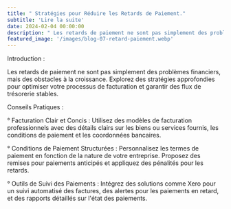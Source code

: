 ```yaml
---
title: " Stratégies pour Réduire les Retards de Paiement."
subtitle: 'Lire la suite'
date: 2024-02-04 00:00:00
description: " Les retards de paiement ne sont pas simplement des problèmes financiers, mais des obstacles à la croissance."
featured_image: '/images/blog-07-retard-paiement.webp'
---
```

Introduction :

Les retards de paiement ne sont pas simplement des problèmes financiers, mais des obstacles à la croissance. Explorez des stratégies approfondies pour optimiser votre processus de facturation et garantir des flux de trésorerie stables.

Conseils Pratiques :

° Facturation Clair et Concis : Utilisez des modèles de facturation professionnels avec des détails clairs sur les biens ou services fournis, les conditions de paiement et les coordonnées bancaires.

° Conditions de Paiement Structurées : Personnalisez les termes de paiement en fonction de la nature de votre entreprise. Proposez des remises pour paiements anticipés et appliquez des pénalités pour les retards.

° Outils de Suivi des Paiements : Intégrez des solutions comme Xero pour un suivi automatisé des factures, des alertes pour les paiements en retard, et des rapports détaillés sur l'état des paiements.